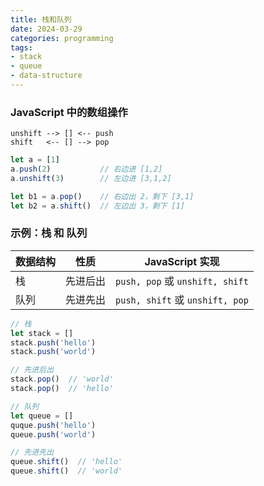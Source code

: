```yaml
---
title: 栈和队列
date: 2024-03-29
categories: programming
tags: 
- stack
- queue
- data-structure
---
```


### JavaScript 中的数组操作

```
unshift --> [] <-- push
shift   <-- [] --> pop
```

```javascript
let a = [1]
a.push(2)           // 右边进 [1,2]
a.unshift(3)        // 左边进 [3,1,2]

let b1 = a.pop()    // 右边出 2，剩下 [3,1]
let b2 = a.shift()  // 左边出 3，剩下 [1]
```

### 示例：栈 和 队列

| 数据结构 | 性质 | JavaScript 实现 |
| --- | --- | --- |
| 栈 | 先进后出 | `push, pop` 或 `unshift, shift` |
| 队列 | 先进先出 | `push, shift` 或 `unshift, pop` |

```javascript
// 栈
let stack = []
stack.push('hello')
stack.push('world')

// 先进后出
stack.pop()  // 'world'
stack.pop()  // 'hello'
```

```javascript
// 队列
let queue = []
quque.push('hello')
queue.push('world')

// 先进先出
queue.shift()  // 'hello'
queue.shift()  // 'world'
```